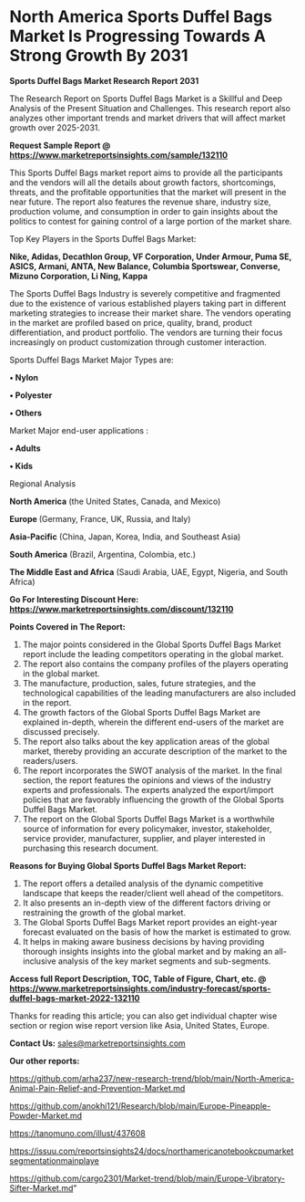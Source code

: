 # North America Sports Duffel Bags Market Is Progressing Towards A Strong Growth By 2031

<strong>Sports Duffel Bags Market Research Report 2031</strong>

The Research Report on Sports Duffel Bags Market is a Skillful and Deep Analysis of the Present Situation and Challenges. This research report also analyzes other important trends and market drivers that will affect market growth over 2025-2031.

<strong>Request Sample Report @ <a href=https://www.marketreportsinsights.com/sample/132110>https://www.marketreportsinsights.com/sample/132110</a></strong>

This Sports Duffel Bags market report aims to provide all the participants and the vendors will all the details about growth factors, shortcomings, threats, and the profitable opportunities that the market will present in the near future. The report also features the revenue share, industry size, production volume, and consumption in order to gain insights about the politics to contest for gaining control of a large portion of the market share.

Top Key Players in the Sports Duffel Bags Market:

<strong>Nike, Adidas, Decathlon Group, VF Corporation, Under Armour, Puma SE, ASICS, Armani, ANTA, New Balance, Columbia Sportswear, Converse, Mizuno Corporation, Li Ning, Kappa</strong>

The Sports Duffel Bags Industry is severely competitive and fragmented due to the existence of various established players taking part in different marketing strategies to increase their market share. The vendors operating in the market are profiled based on price, quality, brand, product differentiation, and product portfolio. The vendors are turning their focus increasingly on product customization through customer interaction.

Sports Duffel Bags Market Major Types are:

<strong>• Nylon

• Polyester

• Others</strong>

Market Major end-user applications :

<strong>• Adults

• Kids</strong>

Regional Analysis

</u><strong><b>North America</b></strong> (the United States, Canada, and Mexico)

<strong><b>Europe </b></strong>(Germany, France, UK, Russia, and Italy)

<strong><b>Asia-Pacific</b></strong> (China, Japan, Korea, India, and Southeast Asia)

<strong><b>South America</b></strong> (Brazil, Argentina, Colombia, etc.)

<strong><b>The Middle East and Africa</b></strong> (Saudi Arabia, UAE, Egypt, Nigeria, and South Africa)

<strong>Go For Interesting Discount Here: <a href=https://www.marketreportsinsights.com/discount/132110>https://www.marketreportsinsights.com/discount/132110</a></strong>

<strong>Points Covered in The Report:</strong>
<ol>
  <li>The major points considered in the Global Sports Duffel Bags Market report include the leading competitors operating in the global market.</li>
  <li>The report also contains the company profiles of the players operating in the global market.</li>
  <li>The manufacture, production, sales, future strategies, and the technological capabilities of the leading manufacturers are also included in the report.</li>
  <li>The growth factors of the Global Sports Duffel Bags Market are explained in-depth, wherein the different end-users of the market are discussed precisely.</li>
  <li>The report also talks about the key application areas of the global market, thereby providing an accurate description of the market to the readers/users.</li>
  <li>The report incorporates the SWOT analysis of the market. In the final section, the report features the opinions and views of the industry experts and professionals. The experts analyzed the export/import policies that are favorably influencing the growth of the Global Sports Duffel Bags Market.</li>
  <li>The report on the Global Sports Duffel Bags Market is a worthwhile source of information for every policymaker, investor, stakeholder, service provider, manufacturer, supplier, and player interested in purchasing this research document.</li>
</ol>
<strong>Reasons for Buying Global Sports Duffel Bags Market Report:</strong>

<ol>
  <li>The report offers a detailed analysis of the dynamic competitive landscape that keeps the reader/client well ahead of the competitors.</li>
  <li>It also presents an in-depth view of the different factors driving or restraining the growth of the global market.</li>
  <li>The Global Sports Duffel Bags Market report provides an eight-year forecast evaluated on the basis of how the market is estimated to grow.</li>
  <li>It helps in making aware business decisions by having providing thorough insights insights into the global market and by making an all-inclusive analysis of the key market segments and sub-segments.</li>
</ol>
<strong>Access full Report Description, TOC, Table of Figure, Chart, etc. @ <a href=https://www.marketreportsinsights.com/industry-forecast/sports-duffel-bags-market-2022-132110>https://www.marketreportsinsights.com/industry-forecast/sports-duffel-bags-market-2022-132110</a></strong>


Thanks for reading this article; you can also get individual chapter wise section or region wise report version like Asia, United States, Europe.

<strong>Contact Us:</strong>
sales@marketreportsinsights.com

<strong>Our other reports:</strong>

<a href=https://github.com/arha237/new-research-trend/blob/main/North-America-Animal-Pain-Relief-and-Prevention-Market.md>https://github.com/arha237/new-research-trend/blob/main/North-America-Animal-Pain-Relief-and-Prevention-Market.md</a>

<a href=https://github.com/anokhi121/Research/blob/main/Europe-Pineapple-Powder-Market.md>https://github.com/anokhi121/Research/blob/main/Europe-Pineapple-Powder-Market.md</a>

<a href=https://tanomuno.com/illust/437608>https://tanomuno.com/illust/437608</a>

<a href=https://issuu.com/reportsinsights24/docs/northamericanotebookcpumarketsegmentationmainplaye>https://issuu.com/reportsinsights24/docs/northamericanotebookcpumarketsegmentationmainplaye</a>

<a href=https://github.com/cargo2301/Market-trend/blob/main/Europe-Vibratory-Sifter-Market.md>https://github.com/cargo2301/Market-trend/blob/main/Europe-Vibratory-Sifter-Market.md</a>"
